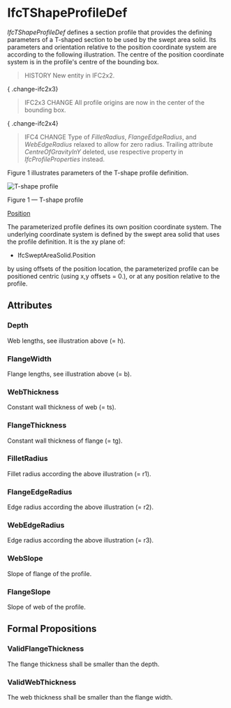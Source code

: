# IfcTShapeProfileDef

_IfcTShapeProfileDef_ defines a section profile that provides the defining parameters of a T-shaped section to be used by the swept area solid. Its parameters and orientation relative to the position coordinate system are according to the following illustration. The centre of the position coordinate system is in the profile's centre of the bounding box.

> HISTORY New entity in IFC2x2.

{ .change-ifc2x3}
> IFC2x3 CHANGE All profile origins are now in the center of the bounding box.

{ .change-ifc2x4}
> IFC4 CHANGE Type of _FilletRadius_, _FlangeEdgeRadius_, and _WebEdgeRadius_ relaxed to allow for zero radius. Trailing attribute _CentreOfGravityInY_ deleted, use respective property in _IfcProfileProperties_ instead.

Figure 1 illustrates parameters of the T-shape profile definition.

![T-shape profile](../../../../figures/ifctshapeprofiledef.gif)

Figure 1 &mdash; T-shape profile

<u>Position</u>

The parameterized profile defines its own position coordinate system. The underlying coordinate system is defined by the swept area solid that uses the profile definition. It is the xy plane of:

 * IfcSweptAreaSolid.Position

by using offsets of the position location, the parameterized profile can be positioned centric (using x,y offsets = 0.), or at any position relative to the profile.

## Attributes

### Depth
Web lengths, see illustration above (= h).

### FlangeWidth
Flange lengths, see illustration above (= b).

### WebThickness
Constant wall thickness of web (= ts).

### FlangeThickness
Constant wall thickness of flange (= tg).

### FilletRadius
Fillet radius according the above illustration (= r1).

### FlangeEdgeRadius
Edge radius according the above illustration (= r2).

### WebEdgeRadius
Edge radius according the above illustration (= r3).

### WebSlope
Slope of flange of the profile.

### FlangeSlope
Slope of web of the profile.

## Formal Propositions

### ValidFlangeThickness
The flange thickness shall be smaller than the depth.

### ValidWebThickness
The web thickness shall be smaller than the flange width.
